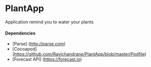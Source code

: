 PlantApp 
==========

Application remind you to water your plants

#### Dependencies
* [Parse] (http://parse.com)
* [Cocoapod] (https://github.com/Ravichandrane/PlantApp/blob/master/Podfile)
* [Forecast API] (https://forecast.io)


